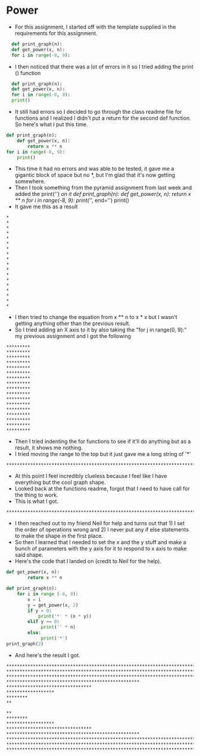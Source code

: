 # Power
- For this assignment, I started off with the template supplied in the requirements for this assignment.
``` python
  def print_graph(n):
  def get_power(x, n):
  for i in range(-8, 9):
```

- I then noticed that there was a lot of errors in it so I tried adding the print () function
``` python
  def print_graph(n):
  def get_power(x, n):
  for i in range(-8, 9):
  print()
```
- It still had errors so I decided to go through the class readme file for functions and I realized I didn't put a return for the second def function. So here's what I put this time.
```python
def print_graph(n):
    def get_power(x, n):
        return x ** n
for i in range(-8, 9):
    print()
```
- This time it had no errors and was able to be tested, it gave me a gigantic block of space but no *, but I'm glad that it's now getting somewhere.
- Then I took something from the pyramid assignment from last week and added the print('*') on it
def print_graph(n):
    def get_power(x, n):
        return x ** n
for i in range(-8, 9):
    print('*', end='')
    print()
- It gave me this as a result
```
*
*
*
*
*
*
*
*
*
*
*
*
*
*
*
*
*
*
```
- I then tried to change the equation from x ** n to x * x but I wasn't getting anything other than the previous result.
- So I tried adding an X axis to it by also taking the "for j in range(0, 9):" my previous assignment and I got the following
```
*********
*********
*********
*********
*********
*********
*********
*********
*********
*********
*********
*********
*********
*********
*********
*********
*********
```
- Then I tried indenting the for functions to see if it'll do anything but as a result, it shows me nothing.
- I tried moving the range to the top but it just gave me a long string of '*'
```
*********************************************************************************************************************************************************%
```    
- At this point I feel incredibly clueless because I feel like I have everything but the cool graph shape.
- Looked back at the functions readme, forgot that I need to have call for the thing to work.
- This is what I got.
```
*************************************************************************************************************************************************************************************************************************************************************************************************
```
- I then reached out to my friend Neil for help and turns out that 1) I set the order of operations wrong and 2) I never put any if else statements to make the shape in the first place.
- So then I learned that I needed to set the x and the y stuff and make a bunch of parameters with the y axis for it to respond to x axis to make said shape.
- Here's the code that I landed on (credit to Neil for the help).
```python
def get_power(x, n):
        return x ** n

def print_graph(n):
    for i in range (-8, 9):
        x = i
        y = get_power(x, 2)
        if y > 0:
            print('*' * (n * y))
        elif y == 0:
             print('' * n)
        else:
             print('*')
print_graph(2)
```
- And here's the result I got.
```
********************************************************************************************************************************
**************************************************************************************************
************************************************************************
**************************************************
********************************
******************
********
**

**
********
******************
********************************
**************************************************
************************************************************************
**************************************************************************************************
********************************************************************************************************************************
```
